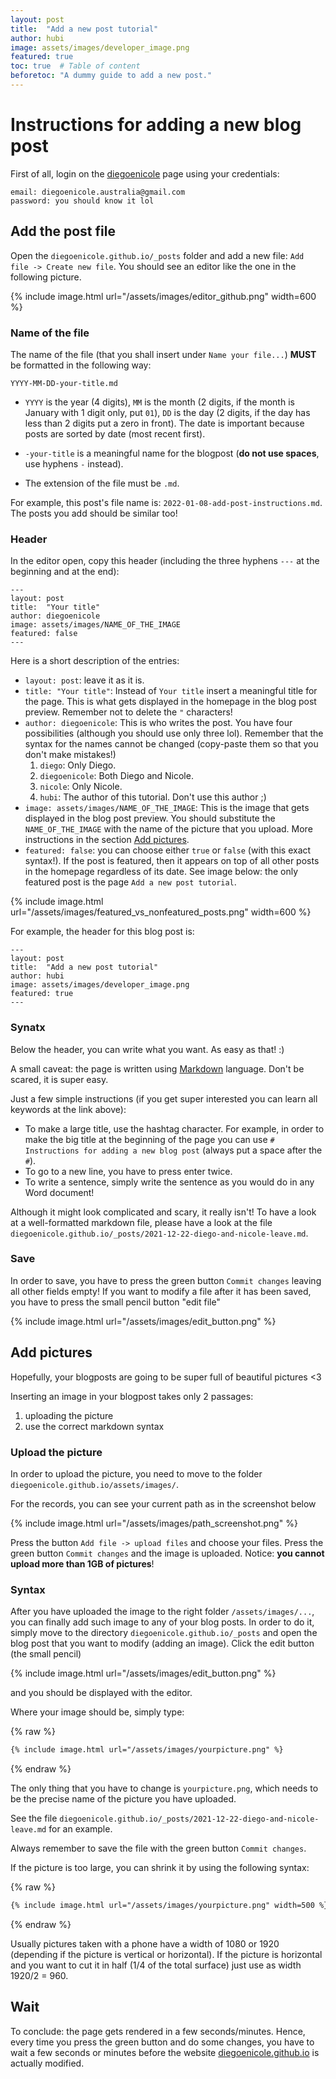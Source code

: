 ```yaml
---
layout: post
title:  "Add a new post tutorial"
author: hubi
image: assets/images/developer_image.png
featured: true
toc: true  # Table of content
beforetoc: "A dummy guide to add a new post."
---
```



# Instructions for adding a new blog post

First of all, login on the [diegoenicole](https://github.com/diegoenicole/diegoenicole.github.io) page using your credentials:
```
email: diegoenicole.australia@gmail.com
password: you should know it lol
```

## Add the post file

Open the `diegoenicole.github.io/_posts` folder and add a new file: `Add file -> Create new file`. You should see an editor like the one in the following picture.

{% include image.html url="/assets/images/editor_github.png" width=600 %}

### Name of the file

The name of the file (that you shall insert under `Name your file...`) **MUST** be formatted in the following way:

```
YYYY-MM-DD-your-title.md
```

- `YYYY` is the year (4 digits), `MM` is the month (2 digits, if the month is January with 1 digit only, put `01`), `DD` is the day (2 digits, if the day has less than 2 digits put a zero in front). The date is important because posts are sorted by date (most recent first).

- `-your-title` is a meaningful name for the blogpost (**do not use spaces**, use hyphens `-` instead).

- The extension of the file must be `.md`.

For example, this post's file name is: `2022-01-08-add-post-instructions.md`. The posts you add should be similar too!

### Header

In the editor open, copy this header (including the three hyphens `---` at the beginning and at the end):

```
---
layout: post
title:  "Your title"
author: diegoenicole
image: assets/images/NAME_OF_THE_IMAGE
featured: false
---
```

Here is a short description of the entries:

- `layout: post`: leave it as it is.
- `title: "Your title"`: Instead of `Your title` insert a meaningful title for the page. This is what gets displayed in the homepage in the blog post preview. Remember not to delete the `"` characters!
- `author: diegoenicole`: This is who writes the post. You have four possibilities (although you should use only three lol). Remember that the syntax for the names cannot be changed (copy-paste them so that you don't make mistakes!)
    1. `diego`: Only Diego.
    2. `diegoenicole`: Both Diego and Nicole.
    3. `nicole`: Only Nicole.
    4. `hubi`: The author of this tutorial. Don't use this author ;)
- `image: assets/images/NAME_OF_THE_IMAGE`: This is the image that gets displayed in the blog post preview. You should substitute the `NAME_OF_THE_IMAGE` with the name of the picture that you upload. More instructions in the section [Add pictures](#add-pictures).
- `featured: false`: you can choose either `true` or `false` (with this exact syntax!). If the post is featured, then it appears on top of all other posts in the homepage regardless of its date. See image below: the only featured post is the page `Add a new post tutorial`.

{% include image.html url="/assets/images/featured_vs_nonfeatured_posts.png" width=600 %}

For example, the header for this blog post is:

```
---
layout: post
title:  "Add a new post tutorial"
author: hubi
image: assets/images/developer_image.png
featured: true
---
```

### Synatx

Below the header, you can write what you want. As easy as that! :) 

A small caveat: the page is written using [Markdown](https://www.markdownguide.org/basic-syntax/#bold-best-practices) language. Don't be scared, it is super easy.

Just a few simple instructions (if you get super interested you can learn all keywords at the link above):

- To make a large title, use the hashtag character. For example, in order to make the big title at the beginning of the page you can use `# Instructions for adding a new blog post` (always put a space after the `#`).
- To go to a new line, you have to press enter twice.
- To write a sentence, simply write the sentence as you would do in any Word document!

Although it might look complicated and scary, it really isn't! To have a look at a well-formatted markdown file, please have a look at the file `diegoenicole.github.io/_posts/2021-12-22-diego-and-nicole-leave.md`.


### Save

In order to save, you have to press the green button `Commit changes` leaving all other fields empty! If you want to modify a file after it has been saved, you have to press the small pencil button "edit file"

{% include image.html url="/assets/images/edit_button.png" %}


## Add pictures

Hopefully, your blogposts are going to be super full of beautiful pictures <3 

Inserting an image in your blogpost takes only 2 passages:

1. uploading the picture
2. use the correct markdown syntax

### Upload the picture

In order to upload the picture, you need to move to the folder `diegoenicole.github.io/assets/images/`.

For the records, you can see your current path as in the screenshot below

{% include image.html url="/assets/images/path_screenshot.png" %}

Press the button `Add file -> upload files` and choose your files. Press the green button `Commit changes` and the image is uploaded. Notice: **you cannot upload more than 1GB of pictures**!


### Syntax

After you have uploaded the image to the right folder `/assets/images/...`, you can finally add such image to any of your blog posts. In order to do it, simply move to the directory `diegoenicole.github.io/_posts` and open the blog post that you want to modify (adding an image). Click the edit button (the small pencil)

{% include image.html url="/assets/images/edit_button.png" %}

and you should be displayed with the editor. 

Where your image should be, simply type:


{% raw %}
```markdown
{% include image.html url="/assets/images/yourpicture.png" %}
```
{% endraw %}

The only thing that you have to change is `yourpicture.png`, which needs to be the precise name of the picture you have uploaded. 

See the file `diegoenicole.github.io/_posts/2021-12-22-diego-and-nicole-leave.md` for an example.

Always remember to save the file with the green button `Commit changes`.

If the picture is too large, you can shrink it by using the following syntax:

{% raw %}
```markdown
{% include image.html url="/assets/images/yourpicture.png" width=500 %}
```
{% endraw %}

Usually pictures taken with a phone have a width of 1080 or 1920 (depending if the picture is vertical or horizontal). If the picture is horizontal and you want to cut it in half (1/4 of the total surface) just use as width 1920/2 = 960.


## Wait

To conclude: the page gets rendered in a few seconds/minutes. Hence, every time you press the green button and do some changes, you have to wait a few seconds or minutes before the website [diegoenicole.github.io](https://diegoenicole.github.io) is actually modified.